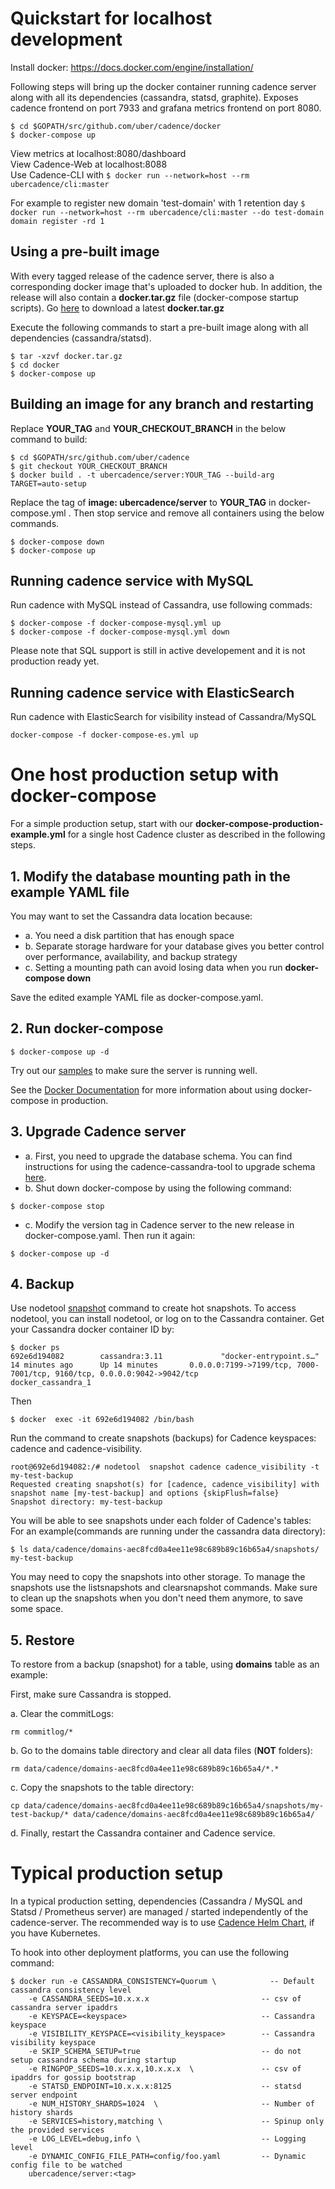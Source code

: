 # Quickstart for localhost development

Install docker: https://docs.docker.com/engine/installation/

Following steps will bring up the docker container running cadence server
along with all its dependencies (cassandra, statsd, graphite). Exposes cadence
frontend on port 7933 and grafana metrics frontend on port 8080.

```
$ cd $GOPATH/src/github.com/uber/cadence/docker
$ docker-compose up
```

View metrics at localhost:8080/dashboard    
View Cadence-Web at localhost:8088  
Use Cadence-CLI with `$ docker run --network=host --rm ubercadence/cli:master`

For example to register new domain 'test-domain' with 1 retention day
`$ docker run --network=host --rm ubercadence/cli:master --do test-domain domain register -rd 1`


## Using a pre-built image

With every tagged release of the cadence server, there is also a corresponding
docker image that's uploaded to docker hub. In addition, the release will also
contain a **docker.tar.gz** file (docker-compose startup scripts). 
Go [here](https://github.com/uber/cadence/releases/latest) to download a latest **docker.tar.gz** 

Execute the following
commands to start a pre-built image along with all dependencies (cassandra/statsd).

```
$ tar -xzvf docker.tar.gz
$ cd docker
$ docker-compose up
```

## Building an image for any branch and restarting

Replace **YOUR_TAG** and **YOUR_CHECKOUT_BRANCH** in the below command to build:
```
$ cd $GOPATH/src/github.com/uber/cadence
$ git checkout YOUR_CHECKOUT_BRANCH
$ docker build . -t ubercadence/server:YOUR_TAG --build-arg TARGET=auto-setup
```

Replace the tag of **image: ubercadence/server** to **YOUR_TAG** in docker-compose.yml .
Then stop service and remove all containers using the below commands.
```
$ docker-compose down
$ docker-compose up
```

## Running cadence service with MySQL

Run cadence with MySQL instead of Cassandra, use following commads:

```
$ docker-compose -f docker-compose-mysql.yml up
$ docker-compose -f docker-compose-mysql.yml down
```

Please note that SQL support is still in active developement and it is not production ready yet.

## Running cadence service with ElasticSearch

 Run cadence with ElasticSearch for visibility instead of Cassandra/MySQL

 ```
docker-compose -f docker-compose-es.yml up
``` 

# One host production setup with docker-compose

For a simple production setup, start with our **docker-compose-production-example.yml** for a single host Cadence cluster as described in the following steps.

## 1. Modify the database mounting path in the example YAML file
You may want to set the Cassandra data location because:
* a. You need a disk partition that has enough space
* b. Separate storage hardware for your database gives you better control over performance, availability, and backup strategy
* c. Setting a mounting path can avoid losing data when you run **docker-compose down**

Save the edited example YAML file as docker-compose.yaml.

## 2. Run docker-compose
```
$ docker-compose up -d
```
Try out our [samples](https://github.com/uber-common/cadence-samples) to make sure the server is running well.

See the [Docker Documentation](https://docs.docker.com/compose/production/) for more information about using docker-compose in production.

## 3. Upgrade Cadence server
* a. First, you need to upgrade the database schema. You can find instructions for using the cadence-cassandra-tool to upgrade schema [here](https://github.com/uber/cadence/tree/master/tools/cassandra#update-schema-as-part-of-a-release).
* b. Shut down docker-compose by using the following command:
```
$ docker-compose stop
```
* c. Modify the version tag in Cadence server to the new release in docker-compose.yaml. Then run it again:
```
$ docker-compose up -d
```

## 4. Backup
Use nodetool [snapshot](http://cassandra.apache.org/doc/latest/tools/nodetool/snapshot.html) command to create hot snapshots.
 To access nodetool, you can install nodetool, or log on to the Cassandra container. Get your Cassandra docker container ID by:
 ```
 $ docker ps
 692e6d194082        cassandra:3.11             "docker-entrypoint.s…"   14 minutes ago      Up 14 minutes       0.0.0.0:7199->7199/tcp, 7000-7001/tcp, 9160/tcp, 0.0.0.0:9042->9042/tcp                                             docker_cassandra_1
 ``` 
 Then 
 ```
 $ docker  exec -it 692e6d194082 /bin/bash
 ```
 Run the command to create snapshots (backups) for Cadence keyspaces: cadence and cadence-visibility.
 ```
 root@692e6d194082:/# nodetool  snapshot cadence cadence_visibility -t my-test-backup
 Requested creating snapshot(s) for [cadence, cadence_visibility] with snapshot name [my-test-backup] and options {skipFlush=false}
Snapshot directory: my-test-backup
 ```
 You will be able to see snapshots under each folder of Cadence's tables:
 For an example(commands are running under the cassandra data directory):
 ```
 $ ls data/cadence/domains-aec8fcd0a4ee11e98c689b89c16b65a4/snapshots/
my-test-backup
 ```
 You may need to copy the snapshots into other storage.
 To manage the snapshots use the listsnapshots and clearsnapshot commands. 
 Make sure to clean up the snapshots when you don't need them anymore, to save some space.
 
## 5. Restore
To restore from a backup (snapshot) for a table, using **domains** table as an example:
 
  First, make sure Cassandra is stopped.
  
  a. Clear the commitLogs:
   ```
   rm commitlog/*
   ```
  b. Go to the domains table directory and clear all data files (**NOT** folders):
  ```
  rm data/cadence/domains-aec8fcd0a4ee11e98c689b89c16b65a4/*.*
  ``` 
  c. Copy the snapshots to the table directory:
  ```
  cp data/cadence/domains-aec8fcd0a4ee11e98c689b89c16b65a4/snapshots/my-test-backup/* data/cadence/domains-aec8fcd0a4ee11e98c689b89c16b65a4/
  ```
  d. Finally, restart the Cassandra container and Cadence service.   

# Typical production setup

In a typical production setting, dependencies (Cassandra / MySQL and Statsd / Prometheus server) are
managed / started independently of the cadence-server. 
The recommended way is to use [Cadence Helm Chart](https://hub.helm.sh/charts/banzaicloud-stable/cadence), if you have Kubernetes.

 
To hook into other deployment platforms, you can use the following command:

```
$ docker run -e CASSANDRA_CONSISTENCY=Quorum \            -- Default cassandra consistency level
    -e CASSANDRA_SEEDS=10.x.x.x                         -- csv of cassandra server ipaddrs
    -e KEYSPACE=<keyspace>                              -- Cassandra keyspace
    -e VISIBILITY_KEYSPACE=<visibility_keyspace>        -- Cassandra visibility keyspace
    -e SKIP_SCHEMA_SETUP=true                           -- do not setup cassandra schema during startup
    -e RINGPOP_SEEDS=10.x.x.x,10.x.x.x  \               -- csv of ipaddrs for gossip bootstrap
    -e STATSD_ENDPOINT=10.x.x.x:8125                    -- statsd server endpoint
    -e NUM_HISTORY_SHARDS=1024  \                       -- Number of history shards
    -e SERVICES=history,matching \                      -- Spinup only the provided services
    -e LOG_LEVEL=debug,info \                           -- Logging level
    -e DYNAMIC_CONFIG_FILE_PATH=config/foo.yaml         -- Dynamic config file to be watched
    ubercadence/server:<tag>
```

